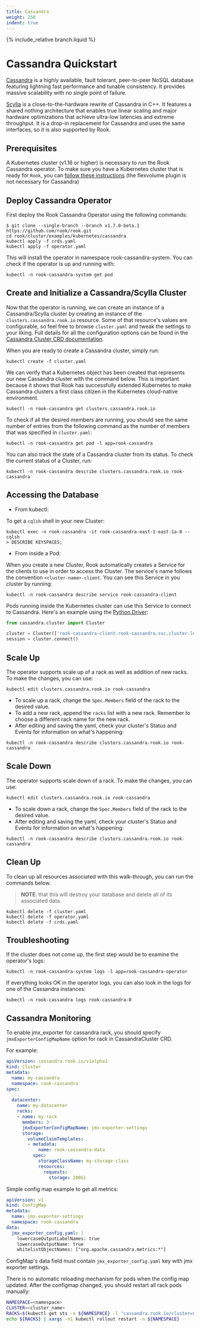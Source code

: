 ```yaml
---
title: Cassandra
weight: 250
indent: true
---
```

{% include_relative branch.liquid %}

# Cassandra Quickstart

[Cassandra](http://cassandra.apache.org/) is a highly available, fault tolerant, peer-to-peer NoSQL database featuring lightning fast performance and tunable consistency. It provides massive scalability with no single point of failure.

[Scylla](https://www.scylladb.com) is a close-to-the-hardware rewrite of Cassandra in C++. It features a shared nothing architecture that enables true linear scaling and major hardware optimizations that achieve ultra-low latencies and extreme throughput. It is a drop-in replacement for Cassandra and uses the same interfaces, so it is also supported by Rook.

## Prerequisites

A Kubernetes cluster (v1.16 or higher) is necessary to run the Rook Cassandra operator.
To make sure you have a Kubernetes cluster that is ready for `Rook`, you can [follow these instructions](k8s-pre-reqs.md) (the flexvolume plugin is not necessary for Cassandra)

## Deploy Cassandra Operator

First deploy the Rook Cassandra Operator using the following commands:

```console
$ git clone --single-branch --branch v1.7.0-beta.1 https://github.com/rook/rook.git
cd rook/cluster/examples/kubernetes/cassandra
kubectl apply -f crds.yaml
kubectl apply -f operator.yaml
```

This will install the operator in namespace rook-cassandra-system. You can check if the operator is up and running with:

```console
kubectl -n rook-cassandra-system get pod
```

## Create and Initialize a Cassandra/Scylla Cluster

Now that the operator is running, we can create an instance of a Cassandra/Scylla cluster by creating an instance of the `clusters.cassandra.rook.io` resource.
Some of that resource's values are configurable, so feel free to browse `cluster.yaml` and tweak the settings to your liking.
Full details for all the configuration options can be found in the [Cassandra Cluster CRD documentation](cassandra-cluster-crd.md).

When you are ready to create a Cassandra cluster, simply run:

```console
kubectl create -f cluster.yaml
```

We can verify that a Kubernetes object has been created that represents our new Cassandra cluster with the command below.
This is important because it shows that Rook has successfully extended Kubernetes to make Cassandra clusters a first class citizen in the Kubernetes cloud-native environment.

```console
kubectl -n rook-cassandra get clusters.cassandra.rook.io
```

To check if all the desired members are running, you should see the same number of entries from the following command as the number of members that was specified in `cluster.yaml`:

```console
kubectl -n rook-cassandra get pod -l app=rook-cassandra
```

You can also track the state of a Cassandra cluster from its status. To check the current status of a Cluster, run:

```console
kubectl -n rook-cassandra describe clusters.cassandra.rook.io rook-cassandra
```

## Accessing the Database

* From kubectl:

To get a `cqlsh` shell in your new Cluster:

```console
kubectl exec -n rook-cassandra -it rook-cassandra-east-1-east-1a-0 -- cqlsh
> DESCRIBE KEYSPACES;
```

* From inside a Pod:

When you create a new Cluster, Rook automatically creates a Service for the clients to use in order to access the Cluster. The service's name follows the convention `<cluster-name>-client`. You can see this Service in you cluster by running:

```console
kubectl -n rook-cassandra describe service rook-cassandra-client
```

Pods running inside the Kubernetes cluster can use this Service to connect to Cassandra.
Here's an example using the [Python Driver](https://github.com/datastax/python-driver):

```python
from cassandra.cluster import Cluster

cluster = Cluster(['rook-cassandra-client.rook-cassandra.svc.cluster.local'])
session = cluster.connect()
```

## Scale Up

The operator supports scale up of a rack as well as addition of new racks. To make the changes, you can use:

```console
kubectl edit clusters.cassandra.rook.io rook-cassandra
```

* To scale up a rack, change the `Spec.Members` field of the rack to the desired value.
* To add a new rack, append the `racks` list with a new rack. Remember to choose a different rack name for the new rack.
* After editing and saving the yaml, check your cluster's Status and Events for information on what's happening:

```console
kubectl -n rook-cassandra describe clusters.cassandra.rook.io rook-cassandra
```


## Scale Down

The operator supports scale down of a rack. To make the changes, you can use:

```console
kubectl edit clusters.cassandra.rook.io rook-cassandra
```

* To scale down a rack, change the `Spec.Members` field of the rack to the desired value.
* After editing and saving the yaml, check your cluster's Status and Events for information on what's happening:

```console
kubectl -n rook-cassandra describe clusters.cassandra.rook.io rook-cassandra
```

## Clean Up

To clean up all resources associated with this walk-through, you can run the commands below.

> **NOTE**: that this will destroy your database and delete all of its associated data.

```console
kubectl delete -f cluster.yaml
kubectl delete -f operator.yaml
kubectl delete -f crds.yaml
```

## Troubleshooting

If the cluster does not come up, the first step would be to examine the operator's logs:

```console
kubectl -n rook-cassandra-system logs -l app=rook-cassandra-operator
```

If everything looks OK in the operator logs, you can also look in the logs for one of the Cassandra instances:

```console
kubectl -n rook-cassandra logs rook-cassandra-0
```

## Cassandra Monitoring

To enable jmx_exporter for cassandra rack, you should specify `jmxExporterConfigMapName` option for rack in CassandraCluster CRD.

For example:
```yaml
apiVersion: cassandra.rook.io/v1alpha1
kind: Cluster
metadata:
  name: my-cassandra
  namespace: rook-cassandra
spec:
  ...
  datacenter:
    name: my-datacenter
    racks:
    - name: my-rack
      members: 3
      jmxExporterConfigMapName: jmx-exporter-settings
      storage:
        volumeClaimTemplates:
        - metadata:
            name: rook-cassandra-data
          spec:
            storageClassName: my-storage-class
            resources:
              requests:
                storage: 200Gi
```

Simple config map example to get all metrics:
```yaml
apiVersion: v1
kind: ConfigMap
metadata:
  name: jmx-exporter-settings
  namespace: rook-cassandra
data:
  jmx_exporter_config.yaml: |
    lowercaseOutputLabelNames: true
    lowercaseOutputName: true
    whitelistObjectNames: ["org.apache.cassandra.metrics:*"]
```

ConfigMap's data field must contain `jmx_exporter_config.yaml` key with jmx exporter settings.

There is no automatic reloading mechanism for pods when the config map updated.
After the configmap changed, you should restart all rack pods manually:

```bash
NAMESPACE=<namespace>
CLUSTER=<cluster_name>
RACKS=$(kubectl get sts -n ${NAMESPACE} -l "cassandra.rook.io/cluster=${CLUSTER}")
echo ${RACKS} | xargs -n1 kubectl rollout restart -n ${NAMESPACE}
```
